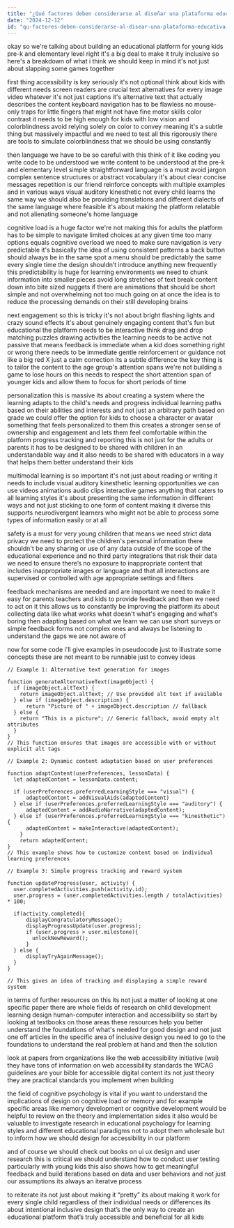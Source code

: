 ```yaml
---
title: "¿Qué factores deben considerarse al diseñar una plataforma educativa inclusiva para preescolar y primaria?"
date: "2024-12-12"
id: "qu-factores-deben-considerarse-al-disear-una-plataforma-educativa-inclusiva-para-preescolar-y-primaria"
---
```


okay so we're talking about building an educational platform for young kids pre-k and elementary level right it's a big deal to make it truly inclusive so here's a breakdown of what i think we should keep in mind it's not just about slapping some games together

first thing accessibility is key seriously it's not optional think about kids with different needs screen readers are crucial text alternatives for every image video whatever it's not just captions it's alternative text that actually describes the content keyboard navigation has to be flawless no mouse-only traps for little fingers that might not have fine motor skills color contrast it needs to be high enough for kids with low vision and colorblindness avoid relying solely on color to convey meaning it's a subtle thing but massively impactful and we need to test all this rigorously there are tools to simulate colorblindness that we should be using constantly

then language we have to be so careful with this think of it like coding you write code to be understood we write content to be understood at the pre-k and elementary level simple straightforward language is a must avoid jargon complex sentence structures or abstract vocabulary it's about clear concise messages repetition is our friend reinforce concepts with multiple examples and in various ways visual auditory kinesthetic not every child learns the same way we should also be providing translations and different dialects of the same language where feasible it's about making the platform relatable and not alienating someone's home language

cognitive load is a huge factor we're not making this for adults the platform has to be simple to navigate limited choices at any given time too many options equals cognitive overload we need to make sure navigation is very predictable it's basically the idea of using consistent patterns a back button should always be in the same spot a menu should be predictably the same every single time the design shouldn’t introduce anything new frequently this predictability is huge for learning environments we need to chunk information into smaller pieces avoid long stretches of text break content down into bite sized nuggets if there are animations that should be short simple and not overwhelming not too much going on at once the idea is to reduce the processing demands on their still developing brains

next engagement so this is tricky it's not about bright flashing lights and crazy sound effects it's about genuinely engaging content that's fun but educational the platform needs to be interactive think drag and drop matching puzzles drawing activities the learning needs to be active not passive that means feedback is immediate when a kid does something right or wrong there needs to be immediate gentle reinforcement or guidance not like a big red X just a calm correction its a subtle difference the key thing is to tailor the content to the age group's attention spans we're not building a game to lose hours on this needs to respect the short attention span of younger kids and allow them to focus for short periods of time

personalization this is massive its about creating a system where the learning adapts to the child's needs and progress individual learning paths based on their abilities and interests and not just an arbitrary path based on grade we could offer the option for kids to choose a character or avatar something that feels personalized to them this creates a stronger sense of ownership and engagement and lets them feel comfortable within the platform progress tracking and reporting this is not just for the adults or parents it has to be designed to be shared with children in an understandable way and it also needs to be shared with educators in a way that helps them better understand their kids

multimodal learning is so important it's not just about reading or writing it needs to include visual auditory kinesthetic learning opportunities we can use videos animations audio clips interactive games anything that caters to all learning styles it's about presenting the same information in different ways and not just sticking to one form of content making it diverse this supports neurodivergent learners who might not be able to process some types of information easily or at all

safety is a must for very young children that means we need strict data privacy we need to protect the children's personal information there shouldn't be any sharing or use of any data outside of the scope of the educational experience and no third party integrations that risk their data we need to ensure there’s no exposure to inappropriate content that includes inappropriate images or language and that all interactions are supervised or controlled with age appropriate settings and filters

feedback mechanisms are needed and are important we need to make it easy for parents teachers and kids to provide feedback and then we need to act on it this allows us to constantly be improving the platform its about collecting data like what works what doesn't what's engaging and what's boring then adapting based on what we learn we can use short surveys or simple feedback forms not complex ones and always be listening to understand the gaps we are not aware of

now for some code i'll give examples in pseudocode just to illustrate some concepts these are not meant to be runnable just to convey ideas

```pseudocode
// Example 1: Alternative text generation for images

function generateAlternativeText(imageObject) {
  if (imageObject.altText) {
    return imageObject.altText; // Use provided alt text if available
  } else if (imageObject.description) {
      return "Picture of " + imageObject.description // fallback
  } else {
    return "This is a picture"; // Generic fallback, avoid empty alt attributes
  }
}
// This function ensures that images are accessible with or without explicit alt tags
```
```pseudocode
// Example 2: Dynamic content adaptation based on user preferences

function adaptContent(userPreferences, lessonData) {
  let adaptedContent = lessonData.content;

  if (userPreferences.preferredLearningStyle === "visual") {
      adaptedContent = addVisualAids(adaptedContent)
  } else if (userPreferences.preferredLearningStyle === "auditory") {
      adaptedContent = addAudioNarrative(adaptedContent);
  } else if (userPreferences.preferredLearningStyle === "kinesthetic") {
      adaptedContent = makeInteractive(adaptedContent);
    }
    return adaptedContent;
}
// This example shows how to customize content based on individual learning preferences
```
```pseudocode
// Example 3: Simple progress tracking and reward system

function updateProgress(user, activity) {
  user.completedActivities.push(activity.id);
  user.progress = (user.completedActivities.length / totalActivities) * 100;

  if(activity.completed){
      displayCongratulatoryMessage();
      displayProgressUpdate(user.progress);
      if (user.progress > user.milestone){
        unlockNewReward();
      }
  } else {
      displayTryAgainMessage();
  }
}

// This gives an idea of tracking and displaying a simple reward system
```
in terms of further resources on this its not just a matter of looking at one specific paper there are whole fields of research on child development learning design human-computer interaction and accessibility so start by looking at textbooks on those areas these resources help you better understand the foundations of what's needed for good design and not just one off articles in the specific area of inclusive design you need to go to the foundations to understand the real problem at hand and then the solution

look at papers from organizations like the web accessibility initiative (wai) they have tons of information on web accessibility standards the WCAG guidelines are your bible for accessible digital content its not just theory they are practical standards you implement when building

the field of cognitive psychology is vital if you want to understand the implications of design on cognitive load or memory and for example specific areas like memory development or cognitive development would be helpful to review on the theory and implementation sides it also would be valuable to investigate research in educational psychology for learning styles and different educational paradigms not to adopt them wholesale but to inform how we should design for accessibility in our platform

and of course we should check out books on ui ux design and user research this is critical we should understand how to conduct user testing particularly with young kids this also shows how to get meaningful feedback and build iterations based on data and user behaviors and not just our assumptions its always an iteratve process

to reiterate its not just about making it “pretty” its about making it work for every single child regardless of their individual needs or differences its about intentional inclusive design that’s the only way to create an educational platform that’s truly accessible and beneficial for all kids
